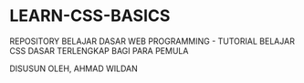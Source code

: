 # LEARN-CSS-BASICS
REPOSITORY BELAJAR DASAR WEB PROGRAMMING - TUTORIAL BELAJAR CSS DASAR TERLENGKAP BAGI PARA PEMULA

DISUSUN OLEH, AHMAD WILDAN
